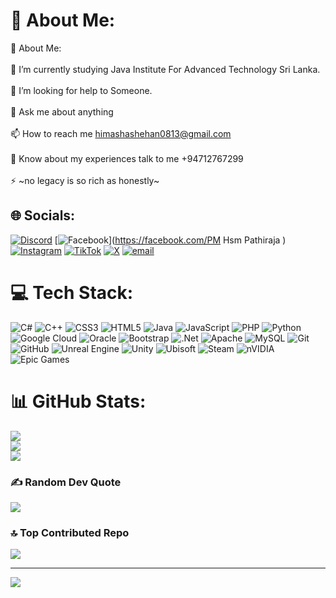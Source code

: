 # 💫 About Me:
💫 About Me:<br><br>    🌱 I’m currently studying Java Institute For Advanced Technology Sri Lanka.<br><br>    🤝 I’m looking for help to Someone.<br><br>    💬 Ask me about anything<br><br>    📫 How to reach me himashashehan0813@gmail.com<br><br>    📄 Know about my experiences talk to me +94712767299<br><br>    ⚡ ~no legacy is so rich as honestly~<br>


## 🌐 Socials:
[![Discord](https://img.shields.io/badge/Discord-%237289DA.svg?logo=discord&logoColor=white)](https://discord.gg/himasha.exe) [![Facebook](https://img.shields.io/badge/Facebook-%231877F2.svg?logo=Facebook&logoColor=white)](https://facebook.com/PM Hsm Pathiraja ) [![Instagram](https://img.shields.io/badge/Instagram-%23E4405F.svg?logo=Instagram&logoColor=white)](https://instagram.com/https://l.facebook.com/l.php?u=https%3A%2F%2Fwww.instagram.com%2Fpmhsm_pathiraja%3Ffbclid%3DIwZXh0bgNhZW0CMTAAAR2sTw4lnot8uZ0BLaAu1wo__6DsEaWylSt8vNtpMKGlarSuwnLbOcF3NMQ_aem_3MqtDPNSp9dAJaco9htnVg&h=AT1AZkKkyRx1x1PyYVAyVjatIRyxB_w9QSDQxh3OXG7byb3rIVh8_xjui4evTGCzZoA8-AMJEVJZTLD7UZ0YlqPJlrZ_DoM4eux4EKfnXHedF2bVhG-5XazZt3mqGdOB3JuS) [![TikTok](https://img.shields.io/badge/TikTok-%23000000.svg?logo=TikTok&logoColor=white)](https://tiktok.com/@https://l.facebook.com/l.php?u=https%3A%2F%2Ftiktok.com%2F%40himasha_shehan_%3Ffbclid%3DIwZXh0bgNhZW0CMTAAAR2sTw4lnot8uZ0BLaAu1wo__6DsEaWylSt8vNtpMKGlarSuwnLbOcF3NMQ_aem_3MqtDPNSp9dAJaco9htnVg&h=AT3SZeWchARPZ4X5T4TeWybwLoIDcrNHaMG6fcjDAfOAdHWVXcbayFOy-spXQbXMZsR48FJMr7EoDx263wo6az2eBy_owFgW9HqGcGgIUbkx5gftxOpJffU-0z14huSj88Uo) [![X](https://img.shields.io/badge/X-black.svg?logo=X&logoColor=white)](https://x.com/@ExeHimasha21460) [![email](https://img.shields.io/badge/Email-D14836?logo=gmail&logoColor=white)](mailto:himashashehan0813@gmail.com) 

# 💻 Tech Stack:
![C#](https://img.shields.io/badge/c%23-%23239120.svg?style=for-the-badge&logo=csharp&logoColor=white) ![C++](https://img.shields.io/badge/c++-%2300599C.svg?style=for-the-badge&logo=c%2B%2B&logoColor=white) ![CSS3](https://img.shields.io/badge/css3-%231572B6.svg?style=for-the-badge&logo=css3&logoColor=white) ![HTML5](https://img.shields.io/badge/html5-%23E34F26.svg?style=for-the-badge&logo=html5&logoColor=white) ![Java](https://img.shields.io/badge/java-%23ED8B00.svg?style=for-the-badge&logo=openjdk&logoColor=white) ![JavaScript](https://img.shields.io/badge/javascript-%23323330.svg?style=for-the-badge&logo=javascript&logoColor=%23F7DF1E) ![PHP](https://img.shields.io/badge/php-%23777BB4.svg?style=for-the-badge&logo=php&logoColor=white) ![Python](https://img.shields.io/badge/python-3670A0?style=for-the-badge&logo=python&logoColor=ffdd54) ![Google Cloud](https://img.shields.io/badge/GoogleCloud-%234285F4.svg?style=for-the-badge&logo=google-cloud&logoColor=white) ![Oracle](https://img.shields.io/badge/Oracle-F80000?style=for-the-badge&logo=oracle&logoColor=white) ![Bootstrap](https://img.shields.io/badge/bootstrap-%238511FA.svg?style=for-the-badge&logo=bootstrap&logoColor=white) ![.Net](https://img.shields.io/badge/.NET-5C2D91?style=for-the-badge&logo=.net&logoColor=white) ![Apache](https://img.shields.io/badge/apache-%23D42029.svg?style=for-the-badge&logo=apache&logoColor=white) ![MySQL](https://img.shields.io/badge/mysql-4479A1.svg?style=for-the-badge&logo=mysql&logoColor=white) ![Git](https://img.shields.io/badge/git-%23F05033.svg?style=for-the-badge&logo=git&logoColor=white) ![GitHub](https://img.shields.io/badge/github-%23121011.svg?style=for-the-badge&logo=github&logoColor=white) ![Unreal Engine](https://img.shields.io/badge/unrealengine-%23313131.svg?style=for-the-badge&logo=unrealengine&logoColor=white) ![Unity](https://img.shields.io/badge/unity-%23000000.svg?style=for-the-badge&logo=unity&logoColor=white) ![Ubisoft](https://img.shields.io/badge/Ubisoft-%23F5F5F5.svg?style=for-the-badge&logo=Ubisoft&logoColor=black) ![Steam](https://img.shields.io/badge/steam-%23000000.svg?style=for-the-badge&logo=steam&logoColor=white) ![nVIDIA](https://img.shields.io/badge/nVIDIA-%2376B900.svg?style=for-the-badge&logo=nVIDIA&logoColor=white) ![Epic Games](https://img.shields.io/badge/epicgames-%23313131.svg?style=for-the-badge&logo=epicgames&logoColor=white)
# 📊 GitHub Stats:
![](https://github-readme-stats.vercel.app/api?username=HimashaExe&theme=ambient_gradient&hide_border=false&include_all_commits=true&count_private=true)<br/>
![](https://nirzak-streak-stats.vercel.app/?user=HimashaExe&theme=ambient_gradient&hide_border=false)<br/>
![](https://github-readme-stats.vercel.app/api/top-langs/?username=HimashaExe&theme=ambient_gradient&hide_border=false&include_all_commits=true&count_private=true&layout=compact)

### ✍️ Random Dev Quote
![](https://quotes-github-readme.vercel.app/api?type=horizontal&theme=radical)

### 🔝 Top Contributed Repo
![](https://github-contributor-stats.vercel.app/api?username=HimashaExe&limit=5&theme=dark&combine_all_yearly_contributions=true)

---
[![](https://visitcount.itsvg.in/api?id=HimashaExe&icon=10&color=13)](https://visitcount.itsvg.in)

<!-- Proudly created with GPRM ( https://gprm.itsvg.in ) -->
